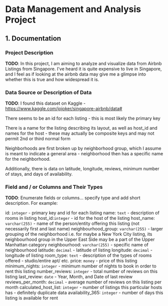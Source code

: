 # Data Management and Analysis Project

## 1. Documentation

### Project Description

__TODO__: In this project, I am aiming to analyze and visualize data from Airbnb Listings from Singapore. I've heard it is quite expensive to live in Singapore, and I feel as if looking at the airbnb data may give me a glimpse into whether this is true and how widespread it is. 

### Data Source or Description of Data 

__TODO__: I found this dataset on Kaggle - https://www.kaggle.com/jojoker/singapore-airbnb/data#

There seems to be an id for each listing - this is most likely the primary key

There is a name for the listing describing its layout, as well as host_id and names for the host - these may actually be composite keys and may not permit 2nd or third normal form

Neighborhoods are first broken up by neighborhood group, which I assume is meant to indicate a general area - neighborhood then has a specific name for the neighborhood.

Additionally, there is data on latitude, longitude, reviews, minimum number of stays, and days of availability.

### Field and / or Columns and Their Types

__TODO__: Enumerate fields or columns... specify type and add short description. For example:

id: `integer` - primary key and id for each listing
name: `text` - description of rooms in listing
host_id:`integer` - id for the host of the listing
host_name: `varchar(255)` - name of the person/entity offering this listing (not necessarily first and last name)
neighbourhood_group: `varchar(255)` - larger grouping of the neighborhood i.e. for maybe a New York City listing, its neighbourhood group in the Upper East Side may be a part of the Upper Manhattan category
neighbourhood: `varchar(255)` - specific name of neighbourhood
latitude: `decimal` - latitude of listing
longitude: `decimal` - longitude of listing
room_type: `text` - description of the types of rooms offered - studio/entire apt/ etc.
price: `money` - price of this listing 
minimum_nights: `integer` - minimum number of nights to book in order to rent this listing
number_reviews: `integer` - total number of reviews on this listing
last_review: `date` - Year, Month, and Date of last review
reviews_per_month: `decimal` - average number of reviews on this listing per month
calculated_host_list: `integer` - number of listings this particular hosts has - definitely duplicate data
availability_365: `integer` - number of days this listing is available for rent

